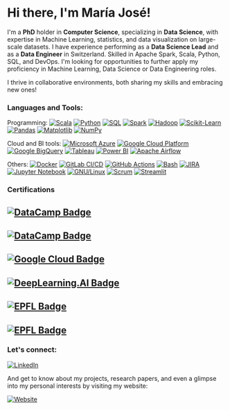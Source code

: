 # Hi there, I'm María José!

I'm a **PhD** holder in **Computer Science**, specializing in **Data Science**, with expertise in Machine Learning, statistics, and data visualization on large-scale datasets. I have experience performing as a **Data Science Lead** and as a **Data Engineer** in Switzerland. Skilled in Apache Spark, Scala, Python, SQL, and DevOps. I'm looking for opportunities to further apply my proficiency in Machine Learning, Data Science or Data Engineering roles.

I thrive in collaborative environments, both sharing my skills and embracing new ones!

### Languages and Tools:
Programming:
[![Scala](https://img.shields.io/badge/-Scala-red?logo=scala)](https://www.scala-lang.org/)
[![Python](https://img.shields.io/badge/-Python-blue?logo=python)](https://www.python.org/)
[![SQL](https://img.shields.io/badge/-SQL-4479A1?logo=sql)](https://www.w3schools.com/sql/)
[![Spark](https://img.shields.io/badge/-Spark-yellow?logo=apache-spark)](https://spark.apache.org/)
[![Hadoop](https://img.shields.io/badge/-Hadoop-FF7300?logo=apache-hadoop)](https://hadoop.apache.org/)
[![Scikit-Learn](https://img.shields.io/badge/-Scikit_Learn-F7931E?logo=scikit-learn)](https://scikit-learn.org/)
[![Pandas](https://img.shields.io/badge/-Pandas-150458?logo=pandas)](https://pandas.pydata.org/)
[![Matplotlib](https://img.shields.io/badge/-Matplotlib-11557C?logo=python)](https://matplotlib.org/)
[![NumPy](https://img.shields.io/badge/-NumPy-013243?logo=numpy)](https://numpy.org/)

Cloud and BI tools:
[![Microsoft Azure](https://img.shields.io/badge/-Microsoft%20Azure-blue?logo=microsoft-azure)](https://azure.microsoft.com/)
[![Google Cloud Platform](https://img.shields.io/badge/-Google%20Cloud%20Platform-4285F4?logo=google-cloud)](https://cloud.google.com/)
[![Google BigQuery](https://img.shields.io/badge/-Google%20BigQuery-4285F4?logo=google-cloud)](https://cloud.google.com/bigquery/)
[![Tableau](https://img.shields.io/badge/-Tableau-E97627?logo=tableau)](https://www.tableau.com/)
[![Power BI](https://img.shields.io/badge/-Power%20BI-F2C811?logo=powerbi)](https://powerbi.microsoft.com/)
[![Apache Airflow](https://img.shields.io/badge/-Airflow-017CEE?logo=apache-airflow)](https://airflow.apache.org/)

Others:
[![Docker](https://img.shields.io/badge/-Docker-blue?logo=docker)](https://www.docker.com/)
[![GitLab CI/CD](https://img.shields.io/badge/-GitLab%20CI%2FCD-orange?logo=gitlab)](https://about.gitlab.com/stages-devops-lifecycle/continuous-integration/)
[![GitHub Actions](https://img.shields.io/badge/-GitHub%20Actions-2088FF?logo=github-actions)](https://github.com/features/actions)
[![Bash](https://img.shields.io/badge/-Bash-4EAA25?logo=gnu-bash)](https://www.gnu.org/software/bash/)
[![JIRA](https://img.shields.io/badge/-JIRA-0052CC?logo=jira)](https://www.atlassian.com/software/jira)
[![Jupyter Notebook](https://img.shields.io/badge/-Jupyter-FFFFFF?logo=jupyter)](https://jupyter.org/)
[![GNU/Linux](https://img.shields.io/badge/-GNU%2FLinux-black?logo=linux)](https://www.gnu.org/gnu/linux-and-gnu.en.html)
[![Scrum](https://img.shields.io/badge/-Scrum-0093DD?logo=scrum)](https://www.scrum.org/)
[![Streamlit](https://img.shields.io/badge/-Streamlit-FF4B4B?logo=streamlit)](https://streamlit.io/)

### Certifications

## [![DataCamp Badge](https://img.shields.io/badge/DataCamp-Data%20Scientist%20in%20Python%20Career%20Track-blue)](https://www.datacamp.com/courses/data-scientist-with-python-track)
## [![DataCamp Badge](https://img.shields.io/badge/DataCamp-Power%20BI%20Fundamentals%20Skill%20Track-blue)](https://www.datacamp.com/courses/power-bi-fundamentals)
## [![Google Cloud Badge](https://img.shields.io/badge/Google%20Cloud-From%20Data%20to%20Insights%20with%20Google%20Cloud%20Specialization-yellow)](https://www.coursera.org/specializations/from-data-to-insights-google-cloud)
## [![DeepLearning.AI Badge](https://img.shields.io/badge/DeepLearning.AI-Neural%20Networks%20and%20Deep%20Learning%20course-green)](https://www.coursera.org/learn/neural-networks-deep-learning)
## [![EPFL Badge](https://img.shields.io/badge/EPFL-Functional%20Programming%20Principles%20in%20Scala%20course-red)](https://www.coursera.org/learn/scala-functional-programming)
## [![EPFL Badge](https://img.shields.io/badge/EPFL-Big%20Data%20Analysis%20with%20Scala%20and%20Spark%20course-red)](https://www.coursera.org/learn/scala-spark-big-data)

### Let's connect:

[![LinkedIn](https://img.shields.io/badge/LinkedIn-mjbasgall-blue)](https://www.linkedin.com/in/mjbasgall/)

And get to know about my projects, research papers, and even a glimpse into my personal interests by visiting my website:

[![Website](https://img.shields.io/badge/Website-majobasgall.github.io/-green)](https://majobasgall.github.io/)
